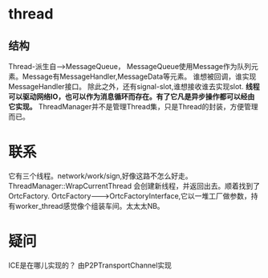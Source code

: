 # thread  

## 结构
Thread-派生自-->MessageQueue，
MessageQueue使用Message作为队列元素。Message有MessageHandler,MessageData等元素。
谁想被回调，谁实现MessageHandler接口。
除此之外，还有signal-slot,谁想接收谁去实现slot.
**线程可以驱动网络IO，也可以作为消息循环而存在。有了它凡是异步操作都可以经由它实现。**
ThreadManager并不是管理Thread集，只是Thread的封装，方便管理而已。

# 联系
它有三个线程。network/work/sign,好像这路不怎么好走。  
ThreadManager::WrapCurrentThread 会创建新线程，并返回出去。顺着找到了OrtcFactory.
OrtcFactory--->OrtcFactoryInterface,它以一堆工厂做参数，持有worker_thread感觉像个组装车间。太太太NB。

# 疑问
ICE是在哪儿实现的？
由P2PTransportChannel实现